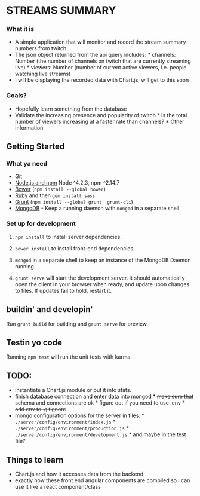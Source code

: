 STREAMS SUMMARY
=====

### What it is
- A simple application that will monitor and record the stream summary numbers from twitch
- The json object returned from the  api query includes:
      * channels: Number (the number of channels on twitch that are currently streaming live)
      * viewers: Number (number of current active viewers, i.e. people watching live streams)
- I will be displaying the recorded data with Chart.js, will get to this soon

### Goals?
- Hopefully learn something from the database
- Validate the increasing presence and popularity of twitch
      * Is the total number of viewers increasing at a faster rate than channels?
      * Other information

## Getting Started

### What ya need

- [Git](https://git-scm.com/)
- [Node.js and npm](nodejs.org) Node ^4.2.3, npm ^2.14.7
- [Bower](bower.io) (`npm install --global bower`)
- [Ruby](https://www.ruby-lang.org) and then `gem install sass`
- [Grunt](http://gruntjs.com/) (`npm install --global grunt  grunt-cli`)
- [MongoDB](https://www.mongodb.org/) - Keep a running daemon with `mongod` in a separate shell


### Set up for development

1. `npm install` to install server dependencies.

2. `bower install` to install front-end dependencies.

3. `mongod` in a separate shell to keep an instance of the MongoDB Daemon running

4. `grunt serve` will start the development server. It should automatically open the client in your browser when ready, and update upon changes to files. If updates fail to hold, restart it.


## buildin' and developin'

Run `grunt build` for building and `grunt serve` for preview.


## Testin yo code

Running `npm test` will run the unit tests with karma.

## TODO:
- instantiate a Chart.js module or put it into stats.
- finish database connection and enter data into mongod
      * ~~make sure that schema and connections are ok~~
      * figure out if you need to use .env
      * ~~add env to .gitignore~~
- mongo configuration options for the server in files:
      * `./server/config/environment/index.js`
      * `./server/config/environment/production.js`
      * `./server/config/environment/development.js`
      * and maybe in the test file?

## Things to learn
- Chart.js and how it accesses data from the backend
- exactly how these front end angular components are compiled so I can use it like a react component/class      
